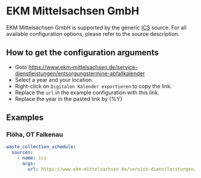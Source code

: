 # EKM Mittelsachsen GmbH

EKM Mittelsachsen GmbH is supported by the generic [ICS](/doc/source/ics.md) source. For all available configuration options, please refer to the source description.


## How to get the configuration arguments

- Goto <https://www.ekm-mittelsachsen.de/service-dienstleistungen/entsorgungstermine-abfallkalender>
- Select a year and your location.
- Right-click on `Digitalen Kalender exportieren` to copy the link.
- Replace the `url` in the example configuration with this link.
- Replace the year in the pasted link by {%Y}

## Examples

### Flöha, OT Falkenau

```yaml
waste_collection_schedule:
  sources:
    - name: ics
      args:
        url: https://www.ekm-mittelsachsen.de/service-dienstleistungen/entsorgungstermine-abfallkalender?tx_ekmabfallkalender_abfallkalender%5Baction%5D=getIcal&tx_ekmabfallkalender_abfallkalender%5Bcity_id%5D=9886&tx_ekmabfallkalender_abfallkalender%5Bdistrict_id%5D=6871&tx_ekmabfallkalender_abfallkalender%5Byear%5D={%Y}&cHash=fcebd5160307e9c5690f3c7e02dcd869&tx_ekmabfallkalender_abfallkalender[types][]=r&tx_ekmabfallkalender_abfallkalender[types][]=p&tx_ekmabfallkalender_abfallkalender[types][]=l&tx_ekmabfallkalender_abfallkalender[trigger_days]=0
```
